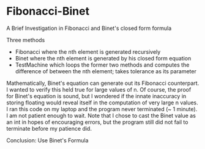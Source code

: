 # Fibonacci-Binet
A Brief Investigation in Fibonacci and Binet's closed form formula

Three methods
  - Fibonacci where the nth element is generated recursively 
  - Binet where the nth element is generated by his closed form equation
  - TestMachine which loops the former two methods and computes the difference of between the nth element; takes tolerance as its parameter
 
 Mathematically, Binet's equation can generate out its Fibonacci counterpart. I wanted to verify this held true for large values of n. 
 Of course, the proof for Binet's equation is sound, but I wondered if the innate inaccuracy in storing floating would reveal itself in the computation of very large n values. I ran this code on my laptop and the program never terminated (~ 1 minute). I am not patient enough to wait. Note that I chose to cast the Binet value as an int in hopes of encouraging errors, but the program still did not fail to terminate before my patience did. 
 
 Conclusion: Use Binet's Formula
 
 

